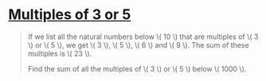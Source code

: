 # [Multiples of 3 or 5](https://projecteuler.net/problem=1)

> If we list all the natural numbers below \\( 10 \\) that are multiples of \\( 3 \\) or \\( 5 \\), we get \\( 3 \\), \\( 5 \\), \\( 6 \\) and \\( 9 \\). The sum of these multiples is \\( 23 \\).
> 
> Find the sum of all the multiples of \\( 3 \\) or \\( 5 \\) below \\( 1000 \\).
